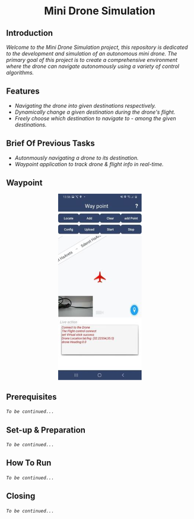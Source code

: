 <h1 align="center"> Mini Drone Simulation </h1>

<h2>Introduction</h2>

_Welcome to the Mini Drone Simulation project, this repository is dedicated to the development and simulation of an autonomous mini drone. The primary goal of this project is to create a comprehensive environment where the drone can navigate autonomously using a variety of control algorithms._

<h2>Features</h2>

- _Navigating the drone into given destinations respectively._
- _Dynamically change a given destination during the drone's flight._
- _Freely choose which destination to navigate to - among the given destinations._

<h2>Brief Of Previous Tasks</h2>

- _Autonmously navigating a drone to its destination._
- _Waypoint application to track drone & flight info in real-time._

<h2>Waypoint</h2>

<p align="center">
  <img src="WaypointSample.jpg"/>
</p>


<h2>Prerequisites</h2>

_```To be continued...```_

<h2>Set-up & Preparation</h2>

_```To be continued...```_

<h2>How To Run</h2>

_```To be continued...```_


<h2>Closing</h2>

_```To be continued...```_
